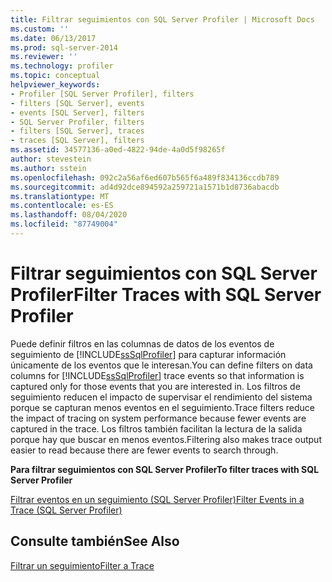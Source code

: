 ```yaml
---
title: Filtrar seguimientos con SQL Server Profiler | Microsoft Docs
ms.custom: ''
ms.date: 06/13/2017
ms.prod: sql-server-2014
ms.reviewer: ''
ms.technology: profiler
ms.topic: conceptual
helpviewer_keywords:
- Profiler [SQL Server Profiler], filters
- filters [SQL Server], events
- events [SQL Server], filters
- SQL Server Profiler, filters
- filters [SQL Server], traces
- traces [SQL Server], filters
ms.assetid: 34577136-a0ed-4822-94de-4a0d5f98265f
author: stevestein
ms.author: sstein
ms.openlocfilehash: 092c2a56af6ed607b565f6a489f834136ccdb789
ms.sourcegitcommit: ad4d92dce894592a259721a1571b1d8736abacdb
ms.translationtype: MT
ms.contentlocale: es-ES
ms.lasthandoff: 08/04/2020
ms.locfileid: "87749004"
---
```

# <a name="filter-traces-with-sql-server-profiler"></a><span data-ttu-id="71cdf-102">Filtrar seguimientos con SQL Server Profiler</span><span class="sxs-lookup"><span data-stu-id="71cdf-102">Filter Traces with SQL Server Profiler</span></span>
  <span data-ttu-id="71cdf-103">Puede definir filtros en las columnas de datos de los eventos de seguimiento de [!INCLUDE[ssSqlProfiler](../../includes/sssqlprofiler-md.md)] para capturar información únicamente de los eventos que le interesan.</span><span class="sxs-lookup"><span data-stu-id="71cdf-103">You can define filters on data columns for [!INCLUDE[ssSqlProfiler](../../includes/sssqlprofiler-md.md)] trace events so that information is captured only for those events that you are interested in.</span></span> <span data-ttu-id="71cdf-104">Los filtros de seguimiento reducen el impacto de supervisar el rendimiento del sistema porque se capturan menos eventos en el seguimiento.</span><span class="sxs-lookup"><span data-stu-id="71cdf-104">Trace filters reduce the impact of tracing on system performance because fewer events are captured in the trace.</span></span> <span data-ttu-id="71cdf-105">Los filtros también facilitan la lectura de la salida porque hay que buscar en menos eventos.</span><span class="sxs-lookup"><span data-stu-id="71cdf-105">Filtering also makes trace output easier to read because there are fewer events to search through.</span></span>  
  
 <span data-ttu-id="71cdf-106">**Para filtrar seguimientos con SQL Server Profiler**</span><span class="sxs-lookup"><span data-stu-id="71cdf-106">**To filter traces with SQL Server Profiler**</span></span>  
  
 [<span data-ttu-id="71cdf-107">Filtrar eventos en un seguimiento &#40;SQL Server Profiler&#41;</span><span class="sxs-lookup"><span data-stu-id="71cdf-107">Filter Events in a Trace &#40;SQL Server Profiler&#41;</span></span>](filter-events-in-a-trace-sql-server-profiler.md)  
  
## <a name="see-also"></a><span data-ttu-id="71cdf-108">Consulte también</span><span class="sxs-lookup"><span data-stu-id="71cdf-108">See Also</span></span>  
 [<span data-ttu-id="71cdf-109">Filtrar un seguimiento</span><span class="sxs-lookup"><span data-stu-id="71cdf-109">Filter a Trace</span></span>](../../relational-databases/sql-trace/filter-a-trace.md)  
  
  

